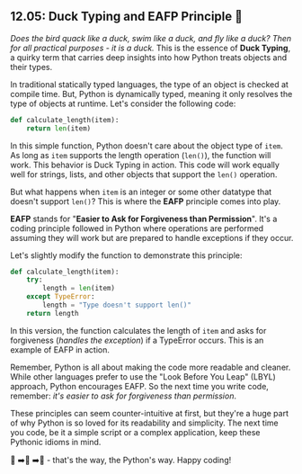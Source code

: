 ## 12.05: Duck Typing and EAFP Principle 🦆

_Does the bird quack like a duck, swim like a duck, and fly like a duck? Then for all practical purposes - it is a duck._ This is the essence of **Duck Typing**, a quirky term that carries deep insights into how Python treats objects and their types.

In traditional statically typed languages, the type of an object is checked at compile time. But, Python is dynamically typed, meaning it only resolves the type of objects at runtime. Let's consider the following code:

```Python
def calculate_length(item):
    return len(item)
```
In this simple function, Python doesn't care about the object type of `item`. As long as `item` supports the length operation (`len()`), the function will work. This behavior is Duck Typing in action. This code will work equally well for strings, lists, and other objects that support the `len()` operation.

But what happens when `item` is an integer or some other datatype that doesn't support `len()`? This is where the **EAFP** principle comes into play.

**EAFP** stands for "**Easier to Ask for Forgiveness than Permission**". It's a coding principle followed in Python where operations are performed assuming they will work but are prepared to handle exceptions if they occur.

Let's slightly modify the function to demonstrate this principle:

```Python
def calculate_length(item):
    try:
        length = len(item)
    except TypeError:
        length = "Type doesn't support len()"
    return length
```
In this version, the function calculates the length of `item` and asks for forgiveness (_handles the exception_) if a TypeError occurs. This is an example of EAFP in action.

Remember, Python is all about making the code more readable and cleaner. While other languages prefer to use the "Look Before You Leap" (LBYL) approach, Python encourages EAFP. So the next time you write code, remember: _it's easier to ask for forgiveness than permission_.  

These principles can seem counter-intuitive at first, but they're a huge part of why Python is so loved for its readability and simplicity. The next time you code, be it a simple script or a complex application, keep these Pythonic idioms in mind. 

🦆 ➡️👀 ➡️🙏  - that's the way, the Python's way. Happy coding!